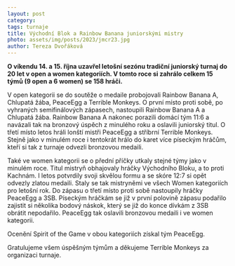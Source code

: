 ```yaml
---
layout: post
category:
tags: turnaje
title: Východní Blok a Rainbow Banana juniorskými mistry
photo: assets/img/posts/2023/jmcr23.jpg
author: Tereza Dvořáková
---
```


**O víkendu 14. a 15. října uzavřel letošní sezónu tradiční juniorský turnaj do 20 let v open a women kategoriích. V tomto roce si zahrálo celkem 15 týmů (9 open a 6 women) se 158 hráči.**

V open kategorii se do soutěže o medaile probojovali Rainbow Banana A, Chlupatá žába, PeaceEgg a Terrible Monkeys. O první místo proti sobě, po vyhraných semifinálových zápasech, nastoupili Rainbow Banana A a Chlupatá žába. Rainbow Banana A nakonec porazili domácí tým 11:6 a navázali tak na bronzový úspěch z minulého roku a oslavili juniorský titul. O třetí místo letos hráli lonští mistři PeaceEgg a stříbrní Terrible Monkeys. Stejně jako v minulém roce i tentokrát hrálo do karet více píseckým hráčům, kteří si tak z turnaje odvezli bronzovou medaili. 

Také ve women kategorii se o přední příčky utkaly stejné týmy jako v minulém roce. Titul mistryň obhajovaly hráčky Východního Bloku, a to proti Kachnám. I letos potvrdily svoji skvělou formu a se skóre 12:7 si opět odvezly zlatou medaili. Staly se tak mistryněmi ve všech Women kategoriích pro letošní rok. Do zápasu o třetí místo proti sobě nastoupily hráčky PeaceEgg a 3SB. Píseckým hráčkám se již v první polovině zápasu podařilo zajistit si několika bodový náskok, který se již do konce dívkám z 3SB obrátit nepodařilo. PeaceEgg tak oslavili bronzovou medaili i ve women kategorii. 

Ocenění Spirit of the Game v obou kategoriích získal tým PeaceEgg. 

Gratulujeme všem úspěšným týmům a děkujeme Terrible Monkeys za organizaci turnaje. 
